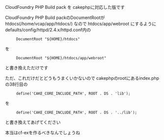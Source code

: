 CloudFoundry PHP Build pack を cakephpに対応した版です

CloudFoundry PHP Build packのDocumentRootがhtdocs(/home/vcap/app/htdocs/)
なので
htdocs/app/webroot
にするように
defaults/config/httpd/2.4.x/httpd.conf内の

         DocumentRoot "${HOME}/htdocs"
を

         DocumentRoot "${HOME}/htdocs/app/webroot"

と書き換えただけです

ただ、これだけだとどうもうまくいかないので
cakephpのrootにあるindex.phpの38行目の

         define('CAKE_CORE_INCLUDE_PATH', ROOT . DS . 'lib');
を

         define('CAKE_CORE_INCLUDE_PATH', ROOT . DS . '../lib');

と書き換えてあげてください


本当はcf-exを作るべきなんでしょうね

